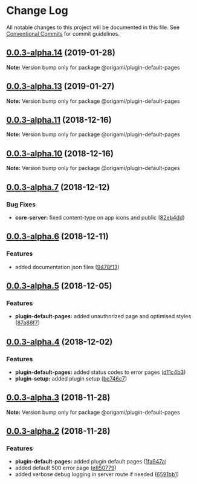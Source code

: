 # Change Log

All notable changes to this project will be documented in this file.
See [Conventional Commits](https://conventionalcommits.org) for commit guidelines.

## [0.0.3-alpha.14](https://github.com/origami-cms/core/tree/master/packages/plugin-default-pages/compare/v0.0.3-alpha.13...v0.0.3-alpha.14) (2019-01-28)

**Note:** Version bump only for package @origami/plugin-default-pages





## [0.0.3-alpha.13](https://github.com/origami-cms/core/tree/master/packages/plugin-default-pages/compare/v0.0.3-alpha.12...v0.0.3-alpha.13) (2019-01-27)

**Note:** Version bump only for package @origami/plugin-default-pages





## [0.0.3-alpha.11](https://github.com/origami-cms/core/tree/master/packages/plugin-default-pages/compare/v0.0.3-alpha.10...v0.0.3-alpha.11) (2018-12-16)

**Note:** Version bump only for package @origami/plugin-default-pages





## [0.0.3-alpha.10](https://github.com/origami-cms/core/tree/master/packages/plugin-default-pages/compare/v0.0.3-alpha.9...v0.0.3-alpha.10) (2018-12-16)

**Note:** Version bump only for package @origami/plugin-default-pages





## [0.0.3-alpha.7](https://github.com/origami-cms/core/tree/master/packages/plugin-default-pages/compare/v0.0.3-alpha.6...v0.0.3-alpha.7) (2018-12-12)


### Bug Fixes

* **core-server:** fixed content-type on app icons and public ([82eb4dd](https://github.com/origami-cms/core/tree/master/packages/plugin-default-pages/commit/82eb4dd))





## [0.0.3-alpha.6](https://github.com/origami-cms/core/tree/master/packages/plugin-default-pages/compare/v0.0.3-alpha.5...v0.0.3-alpha.6) (2018-12-11)


### Features

* added documentation json files ([9478f13](https://github.com/origami-cms/core/tree/master/packages/plugin-default-pages/commit/9478f13))





## [0.0.3-alpha.5](https://github.com/origami-cms/core/tree/master/packages/plugin-default-pages/compare/v0.0.3-alpha.4...v0.0.3-alpha.5) (2018-12-05)


### Features

* **plugin-default-pages:** added unauthorized page and optimised styles ([87a88f7](https://github.com/origami-cms/core/tree/master/packages/plugin-default-pages/commit/87a88f7))





## [0.0.3-alpha.4](https://github.com/origami-cms/core/tree/master/packages/plugin-default-pages/compare/v0.0.3-alpha.3...v0.0.3-alpha.4) (2018-12-02)


### Features

* **plugin-default-pages:** added status codes to error pages ([d11c4b3](https://github.com/origami-cms/core/tree/master/packages/plugin-default-pages/commit/d11c4b3))
* **plugin-setup:** added plugin setup ([be746c7](https://github.com/origami-cms/core/tree/master/packages/plugin-default-pages/commit/be746c7))





## [0.0.3-alpha.3](https://github.com/origami-cms/core/tree/master/packages/plugin-default-pages/compare/v0.0.3-alpha.2...v0.0.3-alpha.3) (2018-11-28)

**Note:** Version bump only for package @origami/plugin-default-pages





## [0.0.3-alpha.2](https://github.com/origami-cms/core/tree/master/packages/plugin-default-pages/compare/v0.0.3-alpha.1...v0.0.3-alpha.2) (2018-11-28)


### Features

* **plugin-default-pages:** added plugin default pages ([1fa947a](https://github.com/origami-cms/core/tree/master/packages/plugin-default-pages/commit/1fa947a))
* added default 500 error page ([e850779](https://github.com/origami-cms/core/tree/master/packages/plugin-default-pages/commit/e850779))
* added verbose debug logging in server route if needed ([6591bb1](https://github.com/origami-cms/core/tree/master/packages/plugin-default-pages/commit/6591bb1))

